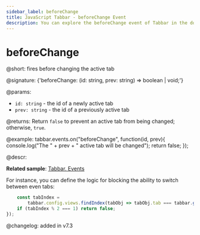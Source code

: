 ```yaml
---
sidebar_label: beforeChange
title: JavaScript Tabbar - beforeChange Event
description: You can explore the beforeChange event of Tabbar in the documentation of the DHTMLX JavaScript UI library. Browse developer guides and API reference, try out code examples and live demos, and download a free 30-day evaluation version of DHTMLX Suite.
---
```


# beforeChange

@short: fires before changing the active tab

@signature: {'beforeChange: (id: string, prev: string) => boolean | void;'}

@params:
- `id: string` - the id of a newly active tab
- `prev: string` - the id of a previously active tab

@returns:
Return `false` to prevent an active tab from being changed; otherwise, `true`.

@example:
tabbar.events.on("beforeChange", function(id, prev){
    console.log("The " + prev + " active tab will be changed");
    return false;
});

@descr:

**Related sample**: [Tabbar. Events](https://snippet.dhtmlx.com/dld2qo1m)

For instance, you can define the logic for blocking the ability to switch between even tabs:

```javascript
    const tabIndex =
        tabbar.config.views.findIndex(tabObj => tabObj.tab === tabbar.getCell(id).config.tab);
    if (tabIndex % 2 === 1) return false;
});
```

@changelog: added in v7.3
